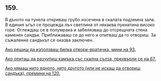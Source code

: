 ## 159.

В дъното на тунела откриваш грубо изсечена в скалата подземна
зала. В единия ъгъл се процежда лъч светлина от някаква пукнатина
високо горе. Оглеждаш се в полумрака и забелязваш до отсрещната
стена каменен сандък. Приближаваш се до него и опитваш да го
отвориш. За съжаление сандъкът се оказва заключен.

[Ако решиш да използваш билка отвори-вратичка, мини на 93.](./93)

[Ако опиташ да разчупиш камъка със скална сълза, прехвърли се на
67.](./67)

[Ако нямаш нито едното, нито другото (или не искаш да отвориш
сандъка), премини на 120.](./120)
